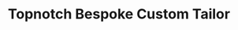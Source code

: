 ---
title: "Topnotch Bespoke Custom Tailor"
url: /spencerport/topnotch-bespoke-custom-tailor/
shop: tailor
---